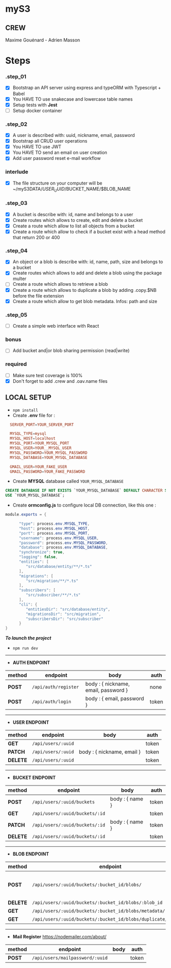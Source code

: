 # myS3

## CREW
Maxime Gouénard - Adrien Masson

# Steps
### .step_01
- [X] Bootstrap an API server using express and typeORM with Typescript + Babel
- [X] You HAVE TO use snakecase and lowercase table names
- [X] Setup tests with **Jest**
- [ ] Setup docker container

### .step_02
- [X] A user is described with: uuid, nickname, email, password
- [X] Bootstrap all CRUD user operations
- [X] You HAVE TO use JWT
- [X] You HAVE TO send an email on user creation
- [X] Add user password reset e-mail workflow

### interlude
- [X] The file structure on your computer will be ~/myS3DATA/$USER_UUID/$BUCKET_NAME/$BLOB_NAME

### .step_03
- [X] A bucket is describe with: id, name and belongs to a user
- [X] Create routes which allows to create, edit and delete a bucket
- [X] Create a route which allow to list all objects from a bucket
- [X] Create a route which allow to check if a bucket exist with a head method that return 200 or 400

### .step_04
- [X] An object or a blob is describe with: id, name, path, size and belongs to a bucket
- [X] Create routes which allows to add and delete a blob using the package multer
- [ ] Create a route which allows to retrieve a blob
- [X] Create a route which allows to duplicate a blob by adding .copy.$NB before the file extension
- [X] Create a route which allow to get blob metadata. Infos: path and size

### .step_05
- [ ] Create a simple web interface with React

### bonus
- [ ] Add bucket and|or blob sharing permission (read|write)

### required
- [ ] Make sure test coverage is 100%
- [X] Don't forget to add .crew and .oav.name files

## LOCAL SETUP

- `npm install`
- Create **.env** file for :
```conf
  SERVER_PORT=YOUR_SERVER_PORT

  MYSQL_TYPE=mysql
  MYSQL_HOST=localhost
  MYSQL_PORT=YOUR_MYSQL_PORT
  MYSQL_USER=YOUR__MYSQL_USER
  MYSQL_PASSWORD=YOUR_MYSQL_PASSWORD
  MYSQL_DATABASE=YOUR_MYSQL_DATABASE

  GMAIL_USER=YOUR_FAKE_USER
  GMAIL_PASSWORD=YOUR_FAKE_PASSWORD
```
- Create **MYSQL** database called `YOUR_MYSQL_DATABASE`
```sql
CREATE DATABASE IF NOT EXISTS `YOUR_MYSQL_DATABASE` DEFAULT CHARACTER SET utf8 COLLATE utf8_general_ci;
USE `YOUR_MYSQL_DATABASE`;
```
- Create **ormconfig.js** to configure local DB connection, like this one :
```java
module.exports = {

      "type": process.env.MYSQL_TYPE,
      "host": process.env.MYSQL_HOST,
      "port": process.env.MYSQL_PORT,
      "username": process.env.MYSQL_USER,
      "password": process.env.MYSQL_PASSWORD,
      "database": process.env.MYSQL_DATABASE,
      "synchronize": true,
      "logging": false,
      "entities": [
         "src/database/entity/**/*.ts"
      ],
      "migrations": [
         "src/migration/**/*.ts"
      ],
      "subscribers": [
         "src/subscriber/**/*.ts"
      ],
      "cli": {
         "entitiesDir": "src/database/entity",
         "migrationsDir": "src/migration",
         "subscribersDir": "src/subscriber"
      }
}
```
  **_To launch the project_**
- `npm run dev`

---

- **AUTH ENDPOINT**

| method       | endpoint              | body                                                        |  auth |
|--------------|-----------------------|-------------------------------------------------------------|-------|
| **POST**     | `/api/auth/register ` | body : { nickname, email, password }                        | none  |
| **POST**     | `/api/auth/login`     | body : { email, password }                                  | token |

---

- **USER ENDPOINT**

| method         | endpoint                       | body                                                              |  auth |
|----------------|--------------------------------|-------------------------------------------------------------------|-------|
| **GET**        | `/api/users/:uuid`             |                                                                   | token |
| **PATCH**      | `/api/users/:uuid`             | body : { nickname, email }                                        | token |
| **DELETE**     | `/api/users/:uuid`             |                                                                   | token |

---

- **BUCKET ENDPOINT**

| method         | endpoint                       | body                                                              |  auth |
|----------------|--------------------------------|-------------------------------------------------------------------|-------|
| **POST**       | `/api/users/:uuid/buckets`     | body : { name }                                                   | token |
| **GET**        | `/api/users/:uuid/buckets/:id` |                                                                   | token |
| **PATCH**      | `/api/users/:uuid/buckets/:id` | body : { name }                                                   | token |
| **DELETE**     | `/api/users/:uuid/buckets/:id` |                                                                   | token |

---

- **BLOB ENDPOINT**

| method         | endpoint                                                        | body                             |  auth |
|----------------|-----------------------------------------------------------------|----------------------------------|-------|
| **POST**       | `/api/users/:uuid/buckets/:bucket_id/blobs/`                    | body : { blob }                  | token |
| **DELETE**     | `/api/users/:uuid/buckets/:bucket_id/blobs/:blob_id`            |                                  | token |
| **GET**        | `/api/users/:uuid/buckets/:bucket_id/blobs/metadata/:blob_id`   |                                  | token |
| **GET**        | `/api/users/:uuid/buckets/:bucket_id/blobs/duplicate/:blob_id`  |                                  | token |

---

- **Mail Register**
https://nodemailer.com/about/

| method       | endpoint                           | body                                                             |  auth|
|--------------|------------------------------------|------------------------------------------------------------------|-------|
| **POST**     | `/api/users/mailpassword/:uuid`    |                                                                  | token |
